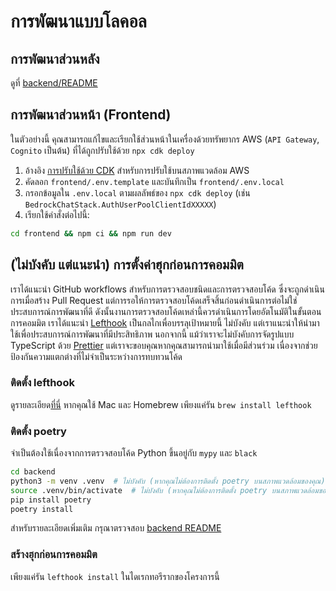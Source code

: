 # การพัฒนาแบบโลคอล

## การพัฒนาส่วนหลัง

ดูที่ [backend/README](../backend/README_th-TH.md)

## การพัฒนาส่วนหน้า (Frontend)

ในตัวอย่างนี้ คุณสามารถแก้ไขและเรียกใช้ส่วนหน้าในเครื่องด้วยทรัพยากร AWS (`API Gateway`, `Cognito` เป็นต้น) ที่ได้ถูกปรับใช้ด้วย `npx cdk deploy`

1. อ้างอิง [การปรับใช้ด้วย CDK](../README.md#deploy-using-cdk) สำหรับการปรับใช้บนสภาพแวดล้อม AWS
2. คัดลอก `frontend/.env.template` และบันทึกเป็น `frontend/.env.local`
3. กรอกข้อมูลใน `.env.local` ตามผลลัพธ์ของ `npx cdk deploy` (เช่น `BedrockChatStack.AuthUserPoolClientIdXXXXX`)
4. เรียกใช้คำสั่งต่อไปนี้:

```zsh
cd frontend && npm ci && npm run dev
```

## (ไม่บังคับ แต่แนะนำ) การตั้งค่าฮุกก่อนการคอมมิต

เราได้แนะนำ GitHub workflows สำหรับการตรวจสอบชนิดและการตรวจสอบโค้ด ซึ่งจะถูกดำเนินการเมื่อสร้าง Pull Request แต่การรอให้การตรวจสอบโค้ดเสร็จสิ้นก่อนดำเนินการต่อไม่ใช่ประสบการณ์การพัฒนาที่ดี ดังนั้นงานการตรวจสอบโค้ดเหล่านี้ควรดำเนินการโดยอัตโนมัติในขั้นตอนการคอมมิต เราได้แนะนำ [Lefthook](https://github.com/evilmartians/lefthook?tab=readme-ov-file#install) เป็นกลไกเพื่อบรรลุเป้าหมายนี้ ไม่บังคับ แต่เราแนะนำให้นำมาใช้เพื่อประสบการณ์การพัฒนาที่มีประสิทธิภาพ นอกจากนี้ แม้ว่าเราจะไม่บังคับการจัดรูปแบบ TypeScript ด้วย [Prettier](https://prettier.io/) แต่เราจะขอบคุณหากคุณสามารถนำมาใช้เมื่อมีส่วนร่วม เนื่องจากช่วยป้องกันความแตกต่างที่ไม่จำเป็นระหว่างการทบทวนโค้ด

### ติดตั้ง lefthook

ดูรายละเอียด[ที่นี่](https://github.com/evilmartians/lefthook#install) หากคุณใช้ Mac และ Homebrew เพียงแค่รัน `brew install lefthook`

### ติดตั้ง poetry

จำเป็นต้องใช้เนื่องจากการตรวจสอบโค้ด Python ขึ้นอยู่กับ `mypy` และ `black`

```sh
cd backend
python3 -m venv .venv  # ไม่บังคับ (หากคุณไม่ต้องการติดตั้ง poetry บนสภาพแวดล้อมของคุณ)
source .venv/bin/activate  # ไม่บังคับ (หากคุณไม่ต้องการติดตั้ง poetry บนสภาพแวดล้อมของคุณ)
pip install poetry
poetry install
```

สำหรับรายละเอียดเพิ่มเติม กรุณาตรวจสอบ [backend README](../backend/README_th-TH.md)

### สร้างฮุกก่อนการคอมมิต

เพียงแค่รัน `lefthook install` ในไดเรกทอรีรากของโครงการนี้
